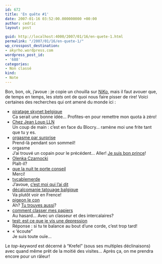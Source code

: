```yaml
---
id: 672
title: 'En quête #1'
date: 2007-01-16 03:52:00.000000000 +00:00
author: cedric
layout: post

guid: http://localhost:4000/2007/01/16/en-quete-1.html
permalink: "/2007/01/16/en-quete-1/"
wp_crosspost_destination:
- akyrho.wordpress.com
wordpress_post_id:
- '688'
categories:
- Non classé
kind:
- Note
---
```

Bon, bon, ok, j’avoue : je copie un chouilla sur [NiKo](http://www.prendreuncafe.com/blog/), mais il faut avouer que, de temps en temps, les _stats_ ont de quoi nous faire pisser de rire! Voici certaines des recherches qui ont amené du monde ici :

  * [piratage skynet belgique](http://www.google.be/search?hl=fr&q=piratage+skynet+belgique&btnG=Recherche+Google&meta=)  
    Ca serait une bonne idée… Profites-en pour remettre mon quota à zéro!
  * [Chez Jean Loup LLN](http://www.google.be/search?q=Chez+Jean+Loup+LLN&btnG=Rechercher&hl=fr)  
    Un coup de main : c’est en face du Blocry… ramène moi une frite tant que tu y es.
  * [orgasme par surprise](http://www.google.be/search?q=orgasme+par+surprise&btnG=Rechercher&hl=fr)  
    Prend-là pendant son sommeil!
  * orgasme  
    J’ai trouvé un copain pour le précédent… Aller! [Je suis bon prince](http://www.parenthese.be/blog/2006/12/23/Ramasse-Lorgasme-auditif-te-cloue-au-sol)!
  * [Olenka Czarnocki](http://www.google.be/search?q=Olenka+Czarnocki&btnG=Rechercher&hl=fr)  
    Plaît-il?
  * [que la nuit te porte conseil](http://www.google.be/search?q=que+la+nuit+te+porte+conseil&hl=fr&lr=&start=0&sa=N)  
    Merci!
  * [tvcablemerde](http://www.google.be/search?q=tvcablemerde&btnG=Rechercher&hl=fr)  
    J’avoue, [c’est moi qui l’ai dit](http://www.parenthese.be/blog/2006/06/01/83-sale-temps-sur-la-planete)
  * [décalcomanie tatouage balgique](http://www.google.be/search?hl=fr&q=d%C3%A9calcomanie+tatouage+balgique&btnG=Rechercher&meta=)  
    Va plutôt voir en Frence!
  * [pigeon le con](http://www.google.be/search?hl=fr&q=pigeon+le+con&btnG=Rechercher&meta=)  
    Ah? [Tu trouves aussi](http://www.parenthese.be/dotclear2/index.php/?q=pigeon)?
  * [comment classer mes papiers](http://www.google.be/search?q=comment+classer+mes+papiers&btnG=Rechercher&hl=fr)  
    Au hasard… Avec un classeur et des intercalaires?
  * [test: est ce que je vis une depression](http://www.google.be/search?q=test%3A+est+ce+que+je+vis+une+depression&btnG=Rechercher&hl=fr)  
    Réponse : si tu te balance au bout d’une corde, c’est trop tard!
  * « ’écoute”  
    Je suis toute ouïe…

Le _top-keyword_ est décerné à “Krefel” (sous ses multiples déclinaisons) avec quand même prêt de la moitié des visites… Après ça, on me prendra encore pour un râleur!